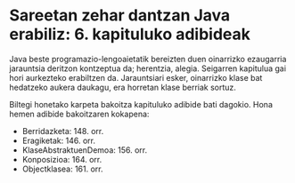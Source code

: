 # Sareetan zehar dantzan Java erabiliz: 6. kapituluko adibideak
Java beste programazio-lengoaietatik bereizten duen oinarrizko ezaugarria jarauntsia deritzon kontzeptua da; herentzia, alegia. Seigarren kapitulua gai hori aurkezteko erabiltzen da. Jarauntsiari esker, oinarrizko klase bat hedatzeko aukera daukagu, era horretan klase berriak sortuz.


Biltegi honetako karpeta bakoitza kapituluko adibide bati dagokio. Hona hemen adibide bakoitzaren kokapena:

- Berridazketa: 148. orr.
- Eragiketak: 146. orr.
- KlaseAbstraktuenDemoa: 156. orr.
- Konposizioa: 164. orr.
- Objectklasea: 161. orr.
